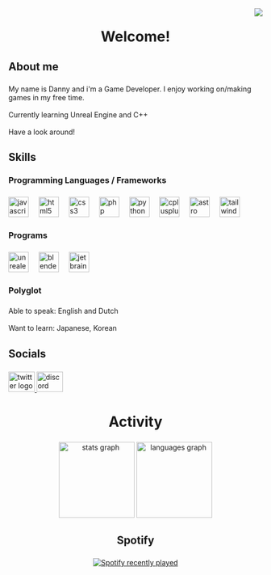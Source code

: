 <img align="right" src="https://visitor-badge.laobi.icu/badge?page_id=KamiDanji.KamiDanji&left_color=coral&right_color=purple&left_text=Visitors"  />

###

<h1 align="center">Welcome!</h1>

###

<h2 align="left">About me</h2>

###

<p align="left">My name is Danny and i'm a Game Developer. I enjoy working on/making games in my free time.<br><br>Currently learning Unreal Engine and C++<br><br>Have a look around!</p>

###

<h2 align="left">Skills</h2>

###

<h3 align="left">Programming Languages / Frameworks</h3>

###

<div align="left">
  <img src="https://cdn.jsdelivr.net/gh/devicons/devicon/icons/javascript/javascript-original.svg" height="40" alt="javascript logo"  />
  <img width="12" />
  <img src="https://cdn.jsdelivr.net/gh/devicons/devicon/icons/html5/html5-original.svg" height="40" alt="html5 logo"  />
  <img width="12" />
  <img src="https://cdn.jsdelivr.net/gh/devicons/devicon/icons/css3/css3-original.svg" height="40" alt="css3 logo"  />
  <img width="12" />
  <img src="https://skillicons.dev/icons?i=php" height="40" alt="php logo"  />
  <img width="12" />
  <img src="https://skillicons.dev/icons?i=py" height="40" alt="python logo"  />
  <img width="12" />
  <img src="https://skillicons.dev/icons?i=cpp" height="40" alt="cplusplus logo"  />
  <img width="12" />
  <img src="https://cdn.simpleicons.org/astro/FF5D01" height="40" alt="astro logo"  />
  <img width="12" />
  <img src="https://cdn.jsdelivr.net/gh/devicons/devicon/icons/tailwindcss/tailwindcss-original-wordmark.svg" height="40" alt="tailwindcss logo"  />
</div>

###

<h3 align="left">Programs</h3>

###

<div align="left">
  <img src="https://skillicons.dev/icons?i=unreal" height="40" alt="unrealengine logo"  />
  <img width="12" />
  <img src="https://skillicons.dev/icons?i=blender" height="40" alt="blender logo"  />
  <img width="12" />
  <img src="https://cdn.jsdelivr.net/gh/devicons/devicon/icons/jetbrains/jetbrains-original.svg" height="40" alt="jetbrains logo"  />
</div>

###

<h3 align="left">Polyglot</h3>

###

<p align="left">Able to speak: English and Dutch<br><br>Want to learn: Japanese, Korean</p>

###

<h2 align="left">Socials</h2>

###

<div align="left">
  <a href="https://x.com/KamiDanji" target="_blank">
    <img src="https://raw.githubusercontent.com/maurodesouza/profile-readme-generator/master/src/assets/icons/social/twitter/default.svg" width="52" height="40" alt="twitter logo"  />
  </a>
  <a href="http://discordapp.com/users/503840448004096001" target="_blank">
    <img src="https://raw.githubusercontent.com/maurodesouza/profile-readme-generator/master/src/assets/icons/social/discord/default.svg" width="52" height="40" alt="discord logo"  />
  </a>
</div>

###

<h1 align="center">Activity</h1>

###

<div align="center">
  <img src="https://github-readme-stats.vercel.app/api?username=KamiDanji&hide_title=false&hide_rank=false&show_icons=true&include_all_commits=true&count_private=true&disable_animations=false&theme=aura&locale=en&hide_border=false&order=1" height="150" alt="stats graph"  />
  <img src="https://github-readme-stats.vercel.app/api/top-langs?username=KamiDanji&locale=en&hide_title=false&layout=compact&card_width=320&langs_count=5&theme=aura&hide_border=false&order=2" height="150" alt="languages graph"  />
</div>

###

<h2 align="center">Spotify</h2>

###

<div align="center">
  <a href="https://open.spotify.com/user/rztves8z6e5ctzil9ory23qtg">
    <img src="https://spotify-recently-played-readme.vercel.app/api?user=rztves8z6e5ctzil9ory23qtg&count=5&unique=true" alt="Spotify recently played"  />
  </a>
</div>

###
